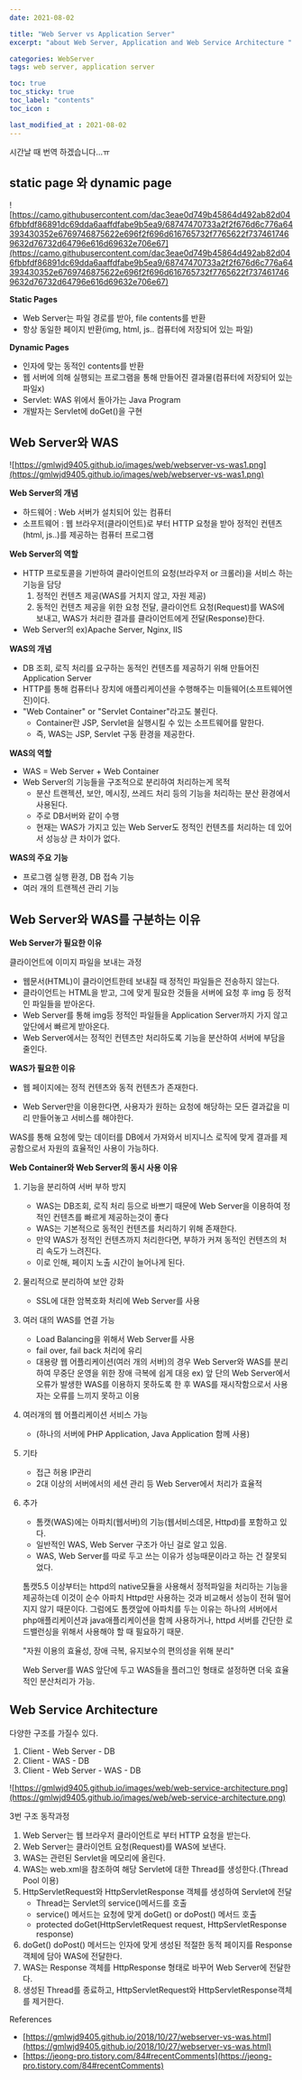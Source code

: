 ```yaml
---
date: 2021-08-02

title: "Web Server vs Application Server"
excerpt: "about Web Server, Application and Web Service Architecture "

categories: WebServer
tags: web server, application server

toc: true  
toc_sticky: true
toc_label: "contents"
toc_icon : 

last_modified_at : 2021-08-02
---
```


시간날 때 번역 하겠습니다...ㅠ
## static page 와 dynamic page

![https://camo.githubusercontent.com/dac3eae0d749b45864d492ab82d046fbbfdf86891dc69dda6aaffdfabe9b5ea9/68747470733a2f2f676d6c776a64393430352e6769746875622e696f2f696d616765732f7765622f7374617469632d76732d64796e616d69632e706e67](https://camo.githubusercontent.com/dac3eae0d749b45864d492ab82d046fbbfdf86891dc69dda6aaffdfabe9b5ea9/68747470733a2f2f676d6c776a64393430352e6769746875622e696f2f696d616765732f7765622f7374617469632d76732d64796e616d69632e706e67)

**Static Pages**
- Web Server는 파일 경로를 받아, file contents를 반환
- 항상 동일한 페이지 반환(img, html, js.. 컴퓨터에 저장되어 있는 파일)

**Dynamic Pages**
- 인자에 맞는 동적인 contents를 반환
- 웹 서버에 의해 실행되는 프로그램을 통해 만들어진 결과물(컴퓨터에 저장되어 있는 파일x)
- Servlet: WAS 위에서 돌아가는 Java Program
- 개발자는 Servlet에 doGet()을 구현

## Web Server와 WAS
![https://gmlwjd9405.github.io/images/web/webserver-vs-was1.png](https://gmlwjd9405.github.io/images/web/webserver-vs-was1.png)

**Web Server의 개념**

- 하드웨어 : Web 서버가 설치되어 있는 컴퓨터
- 소프트웨어 : 웹 브라우저(클라이언트)로 부터 HTTP 요청을 받아 정적인 컨텐츠(html, js..)를 제공하는 컴퓨터 프로그램

**Web Server의 역할**

- HTTP 프로토콜을 기반하여 클라이언트의 요청(브라우저 or 크롤러)을 서비스 하는 기능을 담당
    1. 정적인 컨텐츠 제공(WAS를 거치지 않고, 자원 제공)
    2. 동적인 컨텐츠 제공을 위한 요청 전달, 클라이언트 요청(Request)를 WAS에 보내고, WAS가 처리한 결과를 클라이언트에게 전달(Response)한다.
- Web Server의 ex)Apache Server, Nginx, IIS

**WAS의 개념**

- DB 조회, 로직 처리를 요구하는 동적인 컨텐츠를 제공하기 위해 만들어진 Application Server
- HTTP를 통해 컴퓨터나 장치에 애플리케이션을 수행해주는 미들웨어(소프트웨어엔진)이다.
- "Web Container" or "Servlet Container"라고도 불린다.
    - Container란 JSP, Servlet을 실행시킬 수 있는 소프트웨어를 말한다.
    - 즉, WAS는 JSP, Servlet 구동 환경을 제공한다.

**WAS의 역할**

- WAS = Web Server + Web Container
- Web Server의 기능들을 구조적으로 분리하여 처리하는게 목적
    - 분산 트랜젝션, 보안, 메시징, 쓰레드 처리 등의 기능을 처리하는 분산 환경에서 사용된다.
    - 주로 DB서버와 같이 수행
    - 현재는 WAS가 가지고 있는 Web Server도 정적인 컨텐츠를 처리하는 데 있어서 성능상 큰 차이가 없다.

**WAS의 주요 기능**

- 프로그램 실행 환경, DB 접속 기능
- 여러 개의 트랜젝션 관리 기능

## Web Server와 WAS를 구분하는 이유  
  
**Web Server가 필요한 이유**

클라이언트에 이미지 파일을 보내는 과정

- 웹문서(HTML)이 클라이언트한테 보내질 때 정적인 파일들은 전송하지 않는다.
- 클라이언트는 HTML을 받고, 그에 맞게 필요한 것들을 서버에 요청 후  img 등 정적인 파일들을 받아온다.
- Web Server를 통해 img등 정적인 파일들을 Application Server까지 가지 않고 앞단에서 빠르게 받아온다.
- Web Server에서는 정적인 컨텐츠만 처리하도록 기능을 분산하여 서버에 부담을 줄인다.

**WAS가 필요한 이유**

- 웹 페이지에는 정적 컨텐츠와 동적 컨텐츠가 존재한다.

- Web Server만을 이용한다면, 사용자가 원하는 요청에 해당하는 모든 결과값을 미리 만들어놓고 서비스를 해야한다.

WAS를 통해 요청에 맞는 데이터를 DB에서 가져와서 비지니스 로직에 맞게 결과를 제공함으로서 자원의 효율적인 사용이 가능하다.

**Web Container와 Web Server의 동시 사용 이유**

1. 기능을 분리하여 서버 부하 방지
    - WAS는 DB조회, 로직 처리 등으로 바쁘기 때문에 Web Server을 이용하여 정적인 컨텐츠를 빠르게 제공하는것이 좋다
    - WAS는 기본적으로 동적인 컨텐츠를 처리하기 위해 존재한다.
    - 만약 WAS가 정적인 컨텐츠까지 처리한다면, 부하가 커져 동적인 컨텐츠의 처리 속도가 느려진다.
    - 이로 인해, 페이지 노출 시간이 늘어나게 된다.
2. 물리적으로 분리하여 보안 강화
    - SSL에 대한 암복호화 처리에 Web Server를 사용
3. 여러 대의 WAS를 연결 가능
    - Load Balancing을 위해서 Web Server를 사용
    - fail over, fail back 처리에 유리
    - 대용량 웹 어플리케이션(여러 개의 서버)의 경우 Web Server와 WAS를 분리 하여 무중단 운영을 위한 장애 극복에 쉽게 대응 ex) 앞 단의 Web Server에서 오류가 발생한 WAS를 이용하지 못하도록 한 후 WAS를 재시작함으로서 사용자는 오류를 느끼지 못하고 이용
4. 여러개의 웹 어플리케이션 서비스 가능
    - (하나의 서버에 PHP Application, Java Application 함께 사용)
5. 기타
    - 접근 허용 IP관리
    - 2대 이상의 서버에서의 세션 관리 등 Web Server에서 처리가 효율적
6. 추가
    - 톰캣(WAS)에는 아파치(웹서버)의 기능(웹서비스데몬, Httpd)를 포함하고 있다.
    - 일반적인 WAS, Web Server 구조가 아닌 걸로 알고 있음.
    - WAS, Web Server를 따로 두고 쓰는 이유가 성능때문이라고 하는 건 잘못되었다.

    톰캣5.5 이상부터는 httpd의 native모듈을 사용해서 정적파일을 처리하는 기능을 제공하는데 이것이 순수 아파치 Httpd만 사용하는 것과 비교해서 성능이 전혀 떨어지지 않기 때문이다.
    그럼에도 톰캣앞에 아파치를 두는 이유는 하나의 서버에서 php애플리케이션과 java애플리케이션을 함께 사용하거나, httpd 서버를 간단한 로드밸런싱을 위해서 사용해야 할 때 필요하기 때문.


    "자원 이용의 효율성, 장애 극복, 유지보수의 편의성을 위해 분리"

    Web Server를 WAS 앞단에 두고 WAS들을 플러그인 형태로 설정하면 더욱 효율적인 분산처리가 가능.

     

     

## Web Service Architecture

다양한 구조를 가질수 있다.

1. Client - Web Server - DB
2. Client - WAS - DB
3. Client - Web Server - WAS - DB

![https://gmlwjd9405.github.io/images/web/web-service-architecture.png](https://gmlwjd9405.github.io/images/web/web-service-architecture.png)

3번 구조 동작과정

1. Web Server는 웹 브라우저 클라이언트로 부터 HTTP 요청을 받는다.
2. Web Server는 클라이언트 요청(Request)를 WAS에 보낸다.
3. WAS는 관련된 Servlet을 메모리에 올린다.
4. WAS는 web.xml을 참조하여 해당 Servlet에 대한 Thread를 생성한다.(Thread Pool 이용)
5. HttpServletRequest와 HttpServletResponse 객체를 생성하여 Servlet에 전달
    - Thread는 Servlet의 service()메서드를 호출
    - service() 메서드는 요청에 맞게 doGet() or doPost() 메서드 호출
    - protected doGet(HttpServletRequest request, HttpServletResponse response)
6. doGet() doPost() 메서드는 인자에 맞게 생성된 적절한 동적 페이지를 Response 객체에 담아 WAS에 전달한다.
7. WAS는 Response 객체를 HttpResponse 형태로 바꾸어 Web Server에 전달한다.
8. 생성된 Thread를 종료하고, HttpServletRequest와 HttpServletResponse객체를 제거한다.

References

- [https://gmlwjd9405.github.io/2018/10/27/webserver-vs-was.html](https://gmlwjd9405.github.io/2018/10/27/webserver-vs-was.html)
- [https://jeong-pro.tistory.com/84#recentComments](https://jeong-pro.tistory.com/84#recentComments)